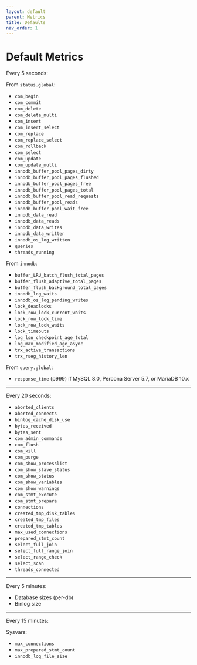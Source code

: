 ```yaml
---
layout: default
parent: Metrics
title: Defaults
nav_order: 1
---
```


# Default Metrics

Every 5 seconds:

From `status.global`:

* `com_begin`
* `com_commit`
* `com_delete`
* `com_delete_multi`
* `com_insert`
* `com_insert_select`
* `com_replace`
* `com_replace_select`
* `com_rollback`
* `com_select`
* `com_update`
* `com_update_multi`
* `innodb_buffer_pool_pages_dirty`
* `innodb_buffer_pool_pages_flushed`
* `innodb_buffer_pool_pages_free`
* `innodb_buffer_pool_pages_total`
* `innodb_buffer_pool_read_requests`
* `innodb_buffer_pool_reads`
* `innodb_buffer_pool_wait_free`
* `innodb_data_read`
* `innodb_data_reads`
* `innodb_data_writes`
* `innodb_data_written`
* `innodb_os_log_written`
* `queries`
* `threads_running`

From `innodb`:

* `buffer_LRU_batch_flush_total_pages`
* `buffer_flush_adaptive_total_pages`
* `buffer_flush_background_total_pages`
* `innodb_log_waits`
* `innodb_os_log_pending_writes`
* `lock_deadlocks`
* `lock_row_lock_current_waits`
* `lock_row_lock_time`
* `lock_row_lock_waits`
* `lock_timeouts`
* `log_lsn_checkpoint_age_total`
* `log_max_modified_age_async`
* `trx_active_transactions`
* `trx_rseg_history_len`

From `query.global`:

* `response_time` (p999) if MySQL 8.0, Percona Server 5.7, or MariaDB 10.x

---

Every 20 seconds:

* `aborted_clients`
* `aborted_connects`
* `binlog_cache_disk_use`
* `bytes_received`
* `bytes_sent`
* `com_admin_commands`
* `com_flush`
* `com_kill`
* `com_purge`
* `com_show_processlist`
* `com_show_slave_status`
* `com_show_status`
* `com_show_variables`
* `com_show_warnings`
* `com_stmt_execute`
* `com_stmt_prepare`
* `connections`
* `created_tmp_disk_tables`
* `created_tmp_files`
* `created_tmp_tables`
* `max_used_connections`
* `prepared_stmt_count`
* `select_full_join`
* `select_full_range_join`
* `select_range_check`
* `select_scan`
* `threads_connected`

---

Every 5 minutes:

* Database sizes (per-db)
* Binlog size

---

Every 15 minutes:

Sysvars:

* `max_connections`
* `max_prepared_stmt_count`
* `innodb_log_file_size`
